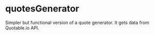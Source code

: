 # quotesGenerator

Simpler but functional version of a quote generator. It gets data from Quotable.io API.
